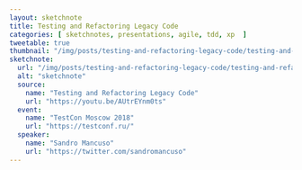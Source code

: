 ```yaml
---
layout: sketchnote
title: Testing and Refactoring Legacy Code
categories: [ sketchnotes, presentations, agile, tdd, xp  ]
tweetable: true
thumbnail: "/img/posts/testing-and-refactoring-legacy-code/testing-and-refactoring-legacy-code-tn.webp"
sketchnote:
  url: "/img/posts/testing-and-refactoring-legacy-code/testing-and-refactoring-legacy-code.webp"
  alt: "sketchnote"
  source:
    name: "Testing and Refactoring Legacy Code"
    url: "https://youtu.be/AUtrEYnm0ts"
  event:
    name: "TestCon Moscow 2018"
    url: "https://testconf.ru/"
  speaker:
    name: "Sandro Mancuso"
    url: "https://twitter.com/sandromancuso"
---
```


